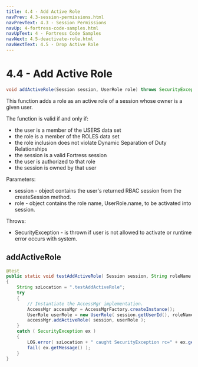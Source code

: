 ```yaml
---
title: 4.4 - Add Active Role
navPrev: 4.3-session-permissions.html
navPrevText: 4.3 - Session Permissions
navUp: 4-fortress-code-samples.html
navUpText: 4 - Fortress Code Samples
navNext: 4.5-deactivate-role.html
navNextText: 4.5 - Drop Active Role
---
```


# 4.4 - Add Active Role

```java
void addActiveRole(Session session, UserRole role) throws SecurityException
```

This function adds a role as an active role of a session whose owner is a given user.

The function is valid if and only if:
- the user is a member of the USERS data set
- the role is a member of the ROLES data set
- the role inclusion does not violate Dynamic Separation of Duty Relationships
- the session is a valid Fortress session
- the user is authorized to that role
- the session is owned by that user

Parameters:
- session - object contains the user's returned RBAC session from the createSession method.
- role - object contains the role name, UserRole.name, to be activated into session.

Throws:
- SecurityException - is thrown if user is not allowed to activate or runtime error occurs with system.

## addActiveRole

```java
@test
public static void testAddActiveRole( Session session, String roleName )
{
    String szLocation = ".testAddActiveRole";
    try
    {
        // Instantiate the AccessMgr implementation.
        AccessMgr accessMgr = AccessMgrFactory.createInstance();
        UserRole userRole = new UserRole( session.getUserId(), roleName );
        accessMgr.addActiveRole( session, userRole );
    }
    catch ( SecurityException ex )
    {
        LOG.error( szLocation + " caught SecurityException rc=" + ex.getErrorId() + ", msg=" + ex.getMessage(), ex );
        fail( ex.getMessage() );
    }
}
```
